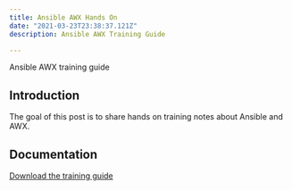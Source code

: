 ```yaml
---
title: Ansible AWX Hands On
date: "2021-03-23T23:38:37.121Z"
description: Ansible AWX Training Guide

--- 
```

Ansible AWX training guide

## Introduction
The goal of this post is to share hands on training notes about Ansible and AWX. 


## Documentation
[Download the training guide](https://github.com/JavierBaltar/javierbaltar.github.io/raw/master/docs/Ansible_AWX_Getting_Started.pdf)